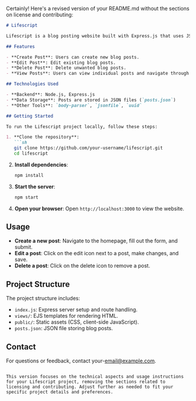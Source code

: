Certainly! Here's a revised version of your README.md without the sections on license and contributing:

```markdown
# Lifescript

Lifescript is a blog posting website built with Express.js that uses JSON files for storing posts.

## Features

- **Create Post**: Users can create new blog posts.
- **Edit Post**: Edit existing blog posts.
- **Delete Post**: Delete unwanted blog posts.
- **View Posts**: Users can view individual posts and navigate through the blog.

## Technologies Used

- **Backend**: Node.js, Express.js
- **Data Storage**: Posts are stored in JSON files (`posts.json`)
- **Other Tools**: `body-parser`, `jsonfile`, `uuid`

## Getting Started

To run the Lifescript project locally, follow these steps:

1. **Clone the repository**:
   ```sh
   git clone https://github.com/your-username/lifescript.git
   cd lifescript
```

2.  **Install dependencies**:
    
    ```sh
    npm install
    ```
    
3.  **Start the server**:
    
    ```sh
    npm start
    ```
    
4.  **Open your browser**: Open `http://localhost:3000` to view the website.
    

Usage
-----

*   **Create a new post**: Navigate to the homepage, fill out the form, and submit.
*   **Edit a post**: Click on the edit icon next to a post, make changes, and save.
*   **Delete a post**: Click on the delete icon to remove a post.

Project Structure
-----------------

The project structure includes:

*   `index.js`: Express server setup and route handling.
*   `views/`: EJS templates for rendering HTML.
*   `public/`: Static assets (CSS, client-side JavaScript).
*   `posts.json`: JSON file storing blog posts.

Contact
-------

For questions or feedback, contact your\-email@example.com.

```vbnet

This version focuses on the technical aspects and usage instructions for your Lifescript project, removing the sections related to licensing and contributing. Adjust further as needed to fit your specific project details and preferences.
```
